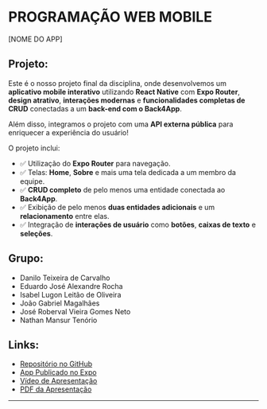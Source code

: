 # PROGRAMAÇÃO WEB MOBILE

[NOME DO APP]

## Projeto:

Este é o nosso projeto final da disciplina, onde desenvolvemos um **aplicativo mobile interativo** utilizando **React Native** com **Expo Router**, **design atrativo**, **interações modernas** e **funcionalidades completas de CRUD** conectadas a um **back-end com o Back4App**.

Além disso, integramos o projeto com uma **API externa pública** para enriquecer a experiência do usuário!

O projeto inclui:

- ✅ Utilização do **Expo Router** para navegação.
- ✅ Telas: **Home**, **Sobre** e mais uma tela dedicada a um membro da equipe.
- ✅ **CRUD completo** de pelo menos uma entidade conectada ao **Back4App**.
- ✅ Exibição de pelo menos **duas entidades adicionais** e um **relacionamento** entre elas.
- ✅ Integração de **interações de usuário** como **botões**, **caixas de texto** e **seleções**.

## Grupo:

- Danilo Teixeira de Carvalho
- Eduardo José Alexandre Rocha
- Isabel Lugon Leitão de Oliveira
- João Gabriel Magalhães
- José Roberval Vieira Gomes Neto
- Nathan Mansur Tenório

## Links:

- [Repositório no GitHub](https://)  
- [App Publicado no Expo](https://)  
- [Vídeo de Apresentação](https://)  
- [PDF da Apresentação](https://)

---
